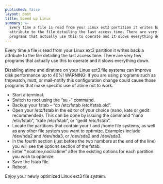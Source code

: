 ```yaml
---
published: false
layout: post
title: Speed up Linux
summary: >-
  Every time a file is read from your Linux ext3 partition it writes back a
  attribute to the file detailing the last access time. There are very few
  programs that actually use this to operate and it slows everything down.
---
```

Every time a file is read from your Linux ext3 partition it writes back a attribute to the file detailing the last access time. There are very few programs that actually use this to operate and it slows everything down.

Disabling atime and diratime on your Linux ext3 file systems can improve disk performance up to 40%!
WARNING: If you are using programs such as tmpwatch, mutt, or mail-notify this configuration change could cause those programs that make specific use of atime not to work.

- Start a terminal.
- Switch to root using the “su -” command.
- Backup your fstab – “cp /etc/fstab /etc/fstab.old”.
- Open your /etc/fstab in the editor of your choice (nano, kate or gedit recommended). This can be done by issuing the command “nano /etc/fstab”, “kate /etc/fstab”, or “gedit /etc/fstab”.
- Locate the partitions that contain your / and /home file systems, as well as any other file system you want to optimize. Examples include /dev/hda2 and /dev/hda3, or /dev/sda2 and /dev/sda3.
- In the fourth section (just before the two numbers at the end of the line) you will see the options section of the fstab.
- Enter “,noatime,nodiratime” after the existing options for each partition you wish to optimize.
- Save the fstab file.
- Reboot.


Enjoy your newly optimized Linux ext3 file system.
